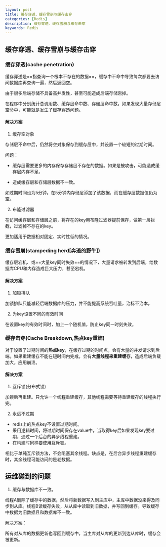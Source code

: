 ```yaml
---
layout: post
title: 缓存穿透、缓存雪崩与缓存击穿
categories: [Redis]
description: 缓存穿透、缓存雪崩与缓存击穿
keywords: Redis
---
```


## 缓存穿透、缓存雪崩与缓存击穿

### 缓存穿透(cache penetration)

缓存穿透是==指查询一个根本不存在的数据==，缓存中不命中导致每次都要去访问数据库再查询一遍，然后返回空。

由于很多后端存储不具备高并发性，甚至可能造成后端存储宕掉。

在程序中分别统计总调用数、缓存层命中数、存储层命中数，如果发现大量存储层空命中，可能就是发生了缓存穿透问题。

#### 解决方案

1. 缓存空对象

存储层不命中后，仍然将空对象保存到缓存层中，并设置一个较短的过期时间。

问题：

- 缓存层需要更多的内存保存存储层不存在的数据。如果是被攻击，可能造成缓存层内存不足。

- 造成缓存层和存储层数据不一致。

如过期时间设为5分钟，在5分钟内存储层添加了该数据，而在缓存层数据值仍为空。

2. 布隆过滤器

在访问缓存层和存储层之前，将存在的key用布隆过滤器提前保存，做第一层拦截，过滤掉不存在的key。

更加适用于数据相对固定、实时性低的情况。

### 缓存雪崩(stampeding herd[奔逃的野牛])

缓存层宕机、或==大量key同时失效==的情况下，大量请求被转发到后端，给数据库CPU和内存造成巨大压力，甚至宕机。

#### 解决方案

1. 加锁排队

加锁排队只能减轻后端数据库的压力，并不能提高系统吞吐量，治标不治本。

2. 为key设置不同的有效时间

在设置key的有效时间时，加上一个随机值，防止key同一时刻失效。

### 缓存击穿(Cache Breakdown,热点key重建)

对于设置了过期时间的**热点key**，在缓存过期的时间点，会有大量的并发请求到后端。如果重建缓存不能在短时间内完成，会有**大量线程来重建缓存**，造成后端负载加大，应用崩溃。

#### 解决方案

1. 互斥锁(分布式锁)

加锁后再重建。只允许一个线程重建缓存，其他线程需要等待重建缓存的线程执行完。

2. 永远不过期

- redis上的热点key不设置过期时间。
- 采用逻辑时间，将过期时间保存在value中，当取得key后如果发现key要过期，通过一个后台的异步线程重建。
- 在构建时同样要使用互斥锁。

相比于单纯互斥锁方法，不会阻塞其余线程。缺点是，在后台异步线程重建缓存时，其余线程可能访问的是老数据。



## 运维碰到的问题

1. 缓存与数据库不一致。

线程A删除了缓存中的数据，然后将新数据写入到主库中，主库中数据没来得及同步到从库。线程B读缓存失败，从从库中读取到旧数据，并写回到缓存。导致缓存中数据为旧数据且和数据库不一致。

解决方案：

所有对从库的数据更新也写回到缓存中，当主库对从库的更新到达从库时，缓存会被更新。

